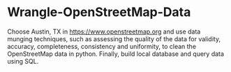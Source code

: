 # Wrangle-OpenStreetMap-Data
Choose Austin, TX in https://www.openstreetmap.org and use data munging techniques, such as assessing the quality of the data for validity, accuracy, completeness, consistency and uniformity, to clean the OpenStreetMap data in python. Finally, build local database and query data using SQL.
